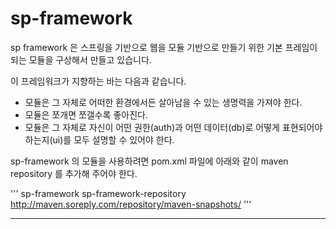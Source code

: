 # sp-framework

sp framework 은 스프링을 기반으로 웹을 모듈 기반으로 만들기 위한 기본 프레임이 되는 모듈을 구상해서 만들고 있습니다.

이 프레임워크가 지향하는 바는 다음과 같습니다.

* 모듈은 그 자체로 어떠한 환경에서든 살아남을 수 있는 생명력을 가져야 한다.
* 모듈은 쪼개면 쪼갤수록 좋아진다.
* 모듈은 그 자체로 자신이 어떤 권한(auth)과 어떤 데이터(db)로 어떻게 표현되어야 하는지(ui)를 모두 설명할 수 있어야 한다.


sp-framework 의 모듈을 사용하려면 pom.xml 파일에 아래와 같이 maven repository 를 추가해 주어야 한다.

'''
	<repositories>
		<repository>
			<id>sp-framework</id>
			<name>sp-framework-repository</name>
			<url>http://maven.soreply.com/repository/maven-snapshots/</url>
		</repository>
	</repositories>
'''

---
 